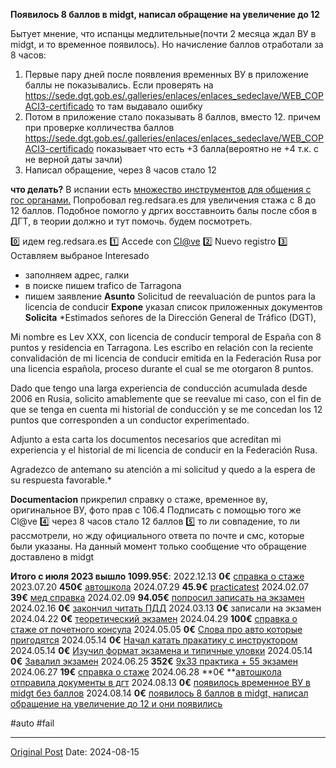 **Появилось 8 баллов в midgt, написал обращение на увеличение до 12**

Бытует мнение, что испанцы медлительные(почти 2 месяца ждал ВУ в midgt, и то временное появилось). Но начисление баллов отработали за 8 часов:
1. Первые пару дней после появления временных ВУ в приложение баллы не показывались. Если проверять на https://sede.dgt.gob.es/.galleries/enlaces/enlaces_sedeclave/WEB_COPACI3-certificado то там выдавало ошибку
2. Потом в приложение стало показывать 8 баллов, вместо 12. причем при проверке колличества баллов https://sede.dgt.gob.es/.galleries/enlaces/enlaces_sedeclave/WEB_COPACI3-certificado показывает что есть +3 балла(вероятно не +4 т.к. с не верной даты зачли)
3. Написал обращение, через 8 часов стало 12

**что делать?**
В испании есть [множество инструментов для общения с гос органами.](1789.md) Попробовал reg.redsara.es для увеличения стажа с 8 до 12 баллов. Подобное помогло у дргих восставноить балы после сбоя в ДГТ, в теории должно и тут помочь. будем посмотреть.

0️⃣ идем reg.redsara.es 
1️⃣ Accede con [Cl@ve](1691.md)
2️⃣ Nuevo registro
3️⃣ Оставляем выбраное Interesado
- заполняем адрес, галки
- в поиске пишем trafico de Tarragona
- пишем заявление
**Asunto** Solicitud de reevaluación de puntos para la licencia de conducir
**Expone** указал список приложенных документов
**Solicita**
*Estimados señores de la Dirección General de Tráfico (DGT),

Mi nombre es  Lev XXX, con licencia de conducir temporal de España con 8 puntos y residencia en Tarragona. Les escribo en relación con la reciente convalidación de mi licencia de conducir emitida en la Federación Rusa por una licencia española, proceso durante el cual se me otorgaron 8 puntos.

Dado que tengo una larga experiencia de conducción acumulada desde 2006  en Rusia, solicito amablemente que se reevalue mi caso, con el fin de que se tenga en cuenta mi historial de conducción y se me concedan los 12 puntos que corresponden a un conductor experimentado.

Adjunto a esta carta los documentos necesarios que acreditan mi experiencia y el historial de mi licencia de conducir en la Federación Rusa.

Agradezco de antemano su atención a mi solicitud y quedo a la espera de su respuesta favorable.*

**Documentacion** прикрепил справку о стаже, временное ву, оригинальное ВУ, фото прав с 106.4
Подписать с помощью того же Cl@ve 
4️⃣ через 8 часов стало 12 баллов
5️⃣ то ли совпадение, то ли рассмотрели, но жду официального ответа по почте и смс, которые были указаны. На данный момент только сообщение что обращение доставлено в midgt


**Итого **с июля 2023 вышло** 1099.95€**:
2022.12.13 **0€** [справка о стаже](716.md)
2023.07.20 **450€** [автошкола](1356.md)
2024.07.29 **45.9€** [practicatest](1382.md)
2024.02.07 **39€** [мед справка](1906.md)
2024.02.09 **94.05€** [попросил записать на экзамен](1908.md)
2024.02.16 **0€** [закончил читать ПДД](1928.md)
2024.03.13 **0€** записали на экзамен
2024.04.22 **0€** [теоретический экзамен](2128.md)
2024.04.29 **100€** [справка о стаже от почетного консула](2159.md)
2024.05.05 **0€** [Слова про авто которые пригодятся](2171.md)
2024.05.14 **0€** [Начал катать пракатику с инструктором](2194.md)
2024.05.14 **0€** [Изучил формат экзамена и типичные уловки](2222.md)
2024.05.14 **0€** [Завалил экзамен](2239.md)
2024.06.25 **352€** [9х33 практика + 55 экзамен](2361.md)
2024.06.27 **19€** [справка о стаже](716.md)
2024.06.28 **0€ **[автошкола отправила документы в дгт](2383.md)
2024.08.13 **0€** [появилось временное ВУ в midgt без баллов](2494.md)
2024.08.14 **0€** [появилось 8 баллов в midgt, написал обращение на увеличение до 12 и они появились](2497.md)

#auto #fail

---
[Original Post](https://t.me/lev2tarragona/2497)
Date: 2024-08-15
